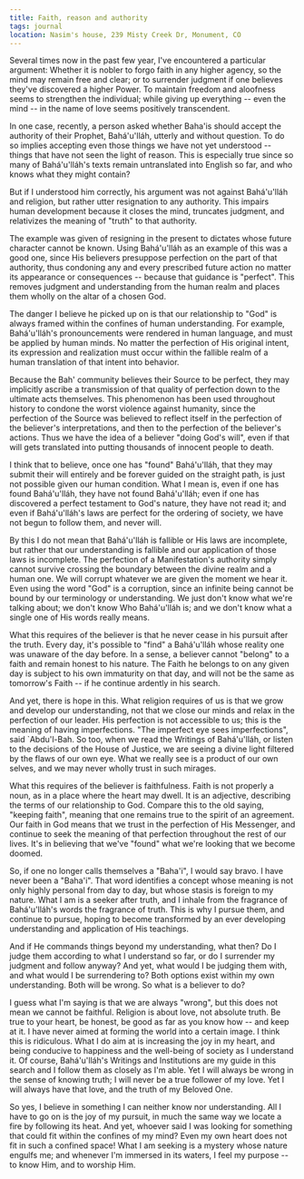 ```yaml
---
title: Faith, reason and authority
tags: journal
location: Nasim's house, 239 Misty Creek Dr, Monument, CO
---
```


Several times now in the past few year, I've encountered a particular
argument: Whether it is nobler to forgo faith in any higher agency, so
the mind may remain free and clear; or to surrender judgment if one
believes they've discovered a higher Power.  To maintain freedom and
aloofness seems to strengthen the individual; while giving up everything
-- even the mind -- in the name of love seems positively transcendent.

In one case, recently, a person asked whether Baha'is should accept the
authority of their Prophet, Bahá'u'lláh, utterly and without question.
To do so implies accepting even those things we have not yet understood
-- things that have not seen the light of reason.  This is especially
true since so many of Bahá'u'lláh's texts remain untranslated into
English so far, and who knows what they might contain?

But if I understood him correctly, his argument was not against
Bahá'u'lláh and religion, but rather utter resignation to any authority.
This impairs human development because it closes the mind, truncates
judgment, and relativizes the meaning of "truth" to that authority.

The example was given of resigning in the present to dictates whose
future character cannot be known.  Using Bahá'u'lláh as an example of
this was a good one, since His believers presuppose perfection on the
part of that authority, thus condoning any and every prescribed future
action no matter its appearance or consequences -- because that guidance
is "perfect".  This removes judgment and understanding from the human
realm and places them wholly on the altar of a chosen God.

The danger I believe he picked up on is that our relationship to "God"
is always framed within the confines of human understanding.  For
example, Bahá'u'lláh's pronouncements were rendered in human language,
and must be applied by human minds.  No matter the perfection of His
original intent, its expression and realization must occur within the
fallible realm of a human translation of that intent into behavior.

Because the Bah' community believes their Source to be perfect, they may
implicitly ascribe a transmission of that quality of perfection down to
the ultimate acts themselves.  This phenomenon has been used throughout
history to condone the worst violence against humanity, since the
perfection of the Source was believed to reflect itself in the
perfection of the believer's interpretations, and then to the perfection
of the believer's actions.  Thus we have the idea of a believer "doing
God's will", even if that will gets translated into putting thousands of
innocent people to death.

I think that to believe, once one has "found" Bahá'u'lláh, that they may
submit their will entirely and be forever guided on the straight path,
is just not possible given our human condition.  What I mean is, even if
one has found Bahá'u'lláh, they have not found Bahá'u'lláh; even if one
has discovered a perfect testament to God's nature, they have not read
it; and even if Bahá'u'lláh's laws are perfect for the ordering of
society, we have not begun to follow them, and never will.

By this I do not mean that Bahá'u'lláh is fallible or His laws are
incomplete, but rather that our understanding is fallible and our
application of those laws is incomplete.  The perfection of a
Manifestation's authority simply cannot survive crossing the boundary
between the divine realm and a human one.  We will corrupt whatever we
are given the moment we hear it.  Even using the word "God" is a
corruption, since an infinite being cannot be bound by our terminology
or understanding.  We just don't know what we're talking about; we don't
know Who Bahá'u'lláh is; and we don't know what a single one of His
words really means.

What this requires of the believer is that he never cease in his pursuit
after the truth.  Every day, it's possible to "find" a Bahá'u'lláh whose
reality one was unaware of the day before.  In a sense, a believer
cannot "belong" to a faith and remain honest to his nature.  The Faith
he belongs to on any given day is subject to his own immaturity on that
day, and will not be the same as tomorrow's Faith -- if he continue
ardently in his search.

And yet, there is hope in this.  What religion requires of us is that we
grow and develop our understanding, not that we close our minds and
relax in the perfection of our leader.  His perfection is not accessible
to us; this is the meaning of having imperfections.  "The imperfect eye
sees imperfections", said `Abdu'l-Bah.  So too, when we read the
Writings of Bahá'u'lláh, or listen to the decisions of the House of
Justice, we are seeing a divine light filtered by the flaws of our own
eye.  What we really see is a product of our own selves, and we may
never wholly trust in such mirages.

What this requires of the believer is faithfulness.  Faith is not
properly a noun, as in a place where the heart may dwell.  It is an
adjective, describing the terms of our relationship to God.  Compare
this to the old saying, "keeping faith", meaning that one remains true
to the spirit of an agreement.  Our faith in God means that we trust in
the perfection of His Messenger, and continue to seek the meaning of
that perfection throughout the rest of our lives.  It's in believing
that we've "found" what we're looking that we become doomed.

So, if one no longer calls themselves a "Baha'i", I would say bravo.  I
have never been a "Baha'i".  That word identifies a concept whose
meaning is not only highly personal from day to day, but whose stasis is
foreign to my nature.  What I am is a seeker after truth, and I inhale
from the fragrance of Bahá'u'lláh's words the fragrance of truth.  This
is why I pursue them, and continue to pursue, hoping to become
transformed by an ever developing understanding and application of His
teachings.

And if He commands things beyond my understanding, what then?  Do I
judge them according to what I understand so far, or do I surrender my
judgment and follow anyway?  And yet, what would I be judging them with,
and what would I be surrendering to?  Both options exist within my own
understanding.  Both will be wrong.  So what is a believer to do?

I guess what I'm saying is that we are always "wrong", but this does not
mean we cannot be faithful.  Religion is about love, not absolute truth.
Be true to your heart, be honest, be good as far as you know how -- and
keep at it.  I have never aimed at forming the world into a certain
image.  I think this is ridiculous.  What I do aim at is increasing the
joy in my heart, and being conducive to happiness and the well-being of
society as I understand it.  Of course, Bahá'u'lláh's Writings and
Institutions are my guide in this search and I follow them as closely as
I'm able.  Yet I will always be wrong in the sense of knowing truth; I
will never be a true follower of my love.  Yet I will always have that
love, and the truth of my Beloved One.

So yes, I believe in something I can neither know nor understanding.
All I have to go on is the joy of my pursuit, in much the same way we
locate a fire by following its heat.  And yet, whoever said I was
looking for something that could fit within the confines of my mind?
Even my own heart does not fit in such a confined space!  What I am
seeking is a mystery whose nature engulfs me; and whenever I'm immersed
in its waters, I feel my purpose -- to know Him, and to worship Him.


